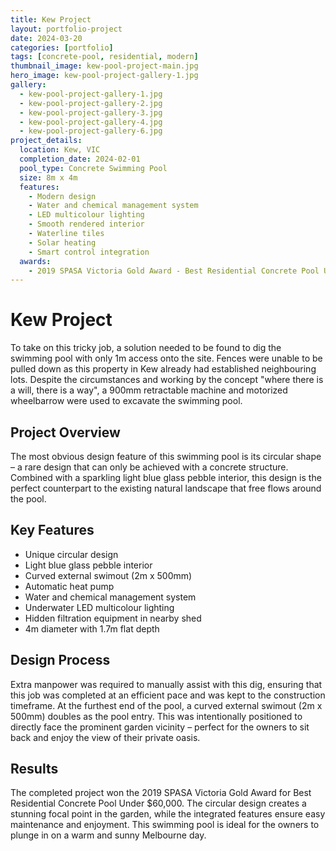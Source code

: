 ```yaml
---
title: Kew Project
layout: portfolio-project
date: 2024-03-20
categories: [portfolio]
tags: [concrete-pool, residential, modern]
thumbnail_image: kew-pool-project-main.jpg
hero_image: kew-pool-project-gallery-1.jpg
gallery:
  - kew-pool-project-gallery-1.jpg
  - kew-pool-project-gallery-2.jpg
  - kew-pool-project-gallery-3.jpg
  - kew-pool-project-gallery-4.jpg
  - kew-pool-project-gallery-6.jpg
project_details:
  location: Kew, VIC
  completion_date: 2024-02-01
  pool_type: Concrete Swimming Pool
  size: 8m x 4m
  features:
    - Modern design
    - Water and chemical management system
    - LED multicolour lighting
    - Smooth rendered interior
    - Waterline tiles
    - Solar heating
    - Smart control integration
  awards:
    - 2019 SPASA Victoria Gold Award - Best Residential Concrete Pool Under $60,000
---
```


# Kew Project

To take on this tricky job, a solution needed to be found to dig the swimming pool with only 1m access onto the site. Fences were unable to be pulled down as this property in Kew already had established neighbouring lots. Despite the circumstances and working by the concept "where there is a will, there is a way", a 900mm retractable machine and motorized wheelbarrow were used to excavate the swimming pool.

## Project Overview

The most obvious design feature of this swimming pool is its circular shape – a rare design that can only be achieved with a concrete structure. Combined with a sparkling light blue glass pebble interior, this design is the perfect counterpart to the existing natural landscape that free flows around the pool.

## Key Features

- Unique circular design
- Light blue glass pebble interior
- Curved external swimout (2m x 500mm)
- Automatic heat pump
- Water and chemical management system
- Underwater LED multicolour lighting
- Hidden filtration equipment in nearby shed
- 4m diameter with 1.7m flat depth

## Design Process

Extra manpower was required to manually assist with this dig, ensuring that this job was completed at an efficient pace and was kept to the construction timeframe. At the furthest end of the pool, a curved external swimout (2m x 500mm) doubles as the pool entry. This was intentionally positioned to directly face the prominent garden vicinity – perfect for the owners to sit back and enjoy the view of their private oasis.

## Results

The completed project won the 2019 SPASA Victoria Gold Award for Best Residential Concrete Pool Under $60,000. The circular design creates a stunning focal point in the garden, while the integrated features ensure easy maintenance and enjoyment. This swimming pool is ideal for the owners to plunge in on a warm and sunny Melbourne day.
